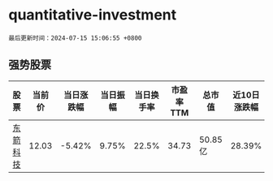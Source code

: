 # quantitative-investment

`最后更新时间：2024-07-15 15:06:55 +0800`

## 强势股票

|股票|当前价|当日涨跌幅|当日振幅|当日换手率|市盈率TTM|总市值|近10日涨跌幅|
|----|----|----|----|----|----|----|----|
|[东箭科技](https://xueqiu.com/S/SZ300978)|12.03|-5.42%|9.75%|22.5%|34.73|50.85亿|28.39%|
